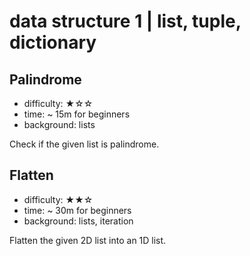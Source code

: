 # data structure 1 | list, tuple, dictionary

## Palindrome

- difficulty: ★☆☆
- time: ~ 15m for beginners
- background: lists

Check if the given list is palindrome.

## Flatten

- difficulty: ★★☆
- time: ~ 30m for beginners
- background: lists, iteration

Flatten the given 2D list into an 1D list.
